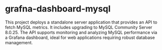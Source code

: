 # grafna-dashboard-mysql
This project deploys a standalone server application that provides an API to fetch MySQL metrics. It includes upgrading to MySQL Community Server 8.0.25. The API supports monitoring and analyzing MySQL performance via a Grafana dashboard, ideal for web applications requiring robust database management.
